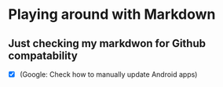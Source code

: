 #  Playing around with Markdown
## Just checking my markdwon for Github compatability

- [x] \(Google: Check how to manually update Android apps\)
